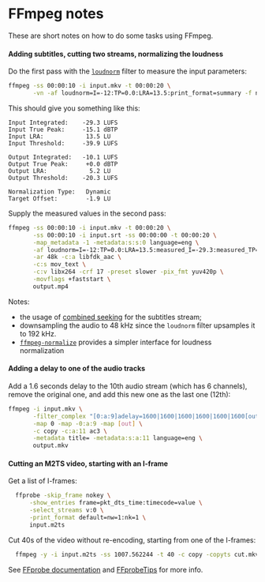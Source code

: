 # FFmpeg notes

These are short notes on how to do some tasks using FFmpeg.

#### Adding subtitles, cutting two streams, normalizing the loudness

Do the first pass with the [`loudnorm`](https://ffmpeg.org/ffmpeg-filters.html#loudnorm) filter to measure the input parameters:

```bash
ffmpeg -ss 00:00:10 -i input.mkv -t 00:00:20 \
       -vn -af loudnorm=I=-12:TP=0.0:LRA=13.5:print_format=summary -f null -
```

This should give you something like this:

```
Input Integrated:    -29.3 LUFS
Input True Peak:     -15.1 dBTP
Input LRA:            13.5 LU
Input Threshold:     -39.9 LUFS

Output Integrated:   -10.1 LUFS
Output True Peak:     +0.0 dBTP
Output LRA:            5.2 LU
Output Threshold:    -20.3 LUFS

Normalization Type:   Dynamic
Target Offset:        -1.9 LU
```

Supply the measured values in the second pass:

```bash
ffmpeg -ss 00:00:10 -i input.mkv -t 00:00:20 \
       -ss 00:00:10 -i input.srt -ss 00:00:00 -t 00:00:20 \
       -map_metadata -1 -metadata:s:s:0 language=eng \
       -af loudnorm=I=-12:TP=0.0:LRA=13.5:measured_I=-29.3:measured_TP=-15.1:measured_LRA=13.5:measured_thresh=-39.9 \
       -ar 48k -c:a libfdk_aac \
       -c:s mov_text \
       -c:v libx264 -crf 17 -preset slower -pix_fmt yuv420p \
       -movflags +faststart \
       output.mp4
```

Notes:

- the usage of [combined seeking](https://trac.ffmpeg.org/wiki/Seeking) for the subtitles stream;
- downsampling the audio to 48 kHz since the `loudnorm` filter upsamples it to 192 kHz.
- [`ffmpeg-normalize`](https://github.com/slhck/ffmpeg-normalize) provides a simpler interface for loudness normalization

#### Adding a delay to one of the audio tracks

Add a 1.6 seconds delay to the 10th audio stream (which has 6 channels), remove the original one, and add this new one as the last one (12th):

```bash
ffmpeg -i input.mkv \
       -filter_complex "[0:a:9]adelay=1600|1600|1600|1600|1600|1600[out]" \
       -map 0 -map -0:a:9 -map [out] \
       -c copy -c:a:11 ac3 \
       -metadata title= -metadata:s:a:11 language=eng \
       output.mkv
```

#### Cutting an M2TS video, starting with an I-frame

Get a list of I-frames:

```bash
  ffprobe -skip_frame nokey \
      -show_entries frame=pkt_dts_time:timecode=value \
      -select_streams v:0 \
      -print_format default=nw=1:nk=1 \
      input.m2ts
```

Cut 40s of the video without re-encoding, starting from one of the I-frames:

```bash
  ffmpeg -y -i input.m2ts -ss 1007.562244 -t 40 -c copy -copyts cut.mkv
```

See [FFprobe documentation](https://ffmpeg.org/ffprobe.html) and [FFprobeTips](https://trac.ffmpeg.org/wiki/FFprobeTips) for more info.
